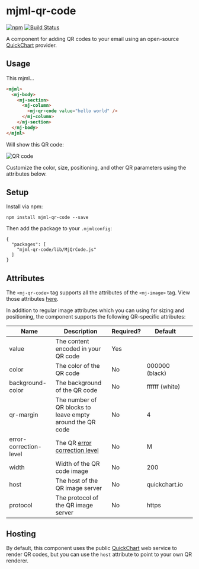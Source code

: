 # mjml-qr-code
[![npm](https://img.shields.io/npm/v/mjml-qr-code)](https://www.npmjs.com/package/mjml-qr-code)
[![Build Status](https://travis-ci.com/typpo/mjml-qr-code.svg?branch=master)](https://travis-ci.com/typpo/mjml-qr-code)

A component for adding QR codes to your email using an open-source [QuickChart](https://quickchart.io) provider.

## Usage

This mjml...

```html
<mjml>
  <mj-body>
    <mj-section>
      <mj-column>
        <mj-qr-code value="hello world" />
      </mj-column>
    </mj-section>
  </mj-body>
</mjml>
```

Will show this QR code:

![QR code](https://quickchart.io/qr?text=hello%20world)

Customize the color, size, positioning, and other QR parameters using the attributes below.

## Setup

Install via npm:

```
npm install mjml-qr-code --save
```

Then add the package to your `.mjmlconfig`:

```
{
  "packages": [
    "mjml-qr-code/lib/MjQrCode.js"
  ]
}
```

## Attributes

The `<mj-qr-code>` tag supports all the attributes of the `<mj-image>` tag.  View those attributes [here](https://mjml.io/documentation/#mjml-image).

In addition to regular image attributes which you can using for sizing and positioning, the component supports the following QR-specific attributes:

| Name                   | Description                                               | Required? | Default        |   |
|------------------------|-----------------------------------------------------------|-----------|----------------|---|
| value                  | The content encoded in your QR code                       | Yes       |                |   |
| color       | The color of the QR code                                  | No        | 000000 (black) |   |
| background-color       | The background of the QR code                             | No        | ffffff (white) |   |
| qr-margin              | The number of QR blocks to leave empty around the QR code | No        | 4              |   |
| error-correction-level | The QR [error correction level](https://en.wikipedia.org/wiki/QR_code#Error_correction)                             | No        | M              |   |
| width                  | Width of the QR code image                                | No        | 200            |   |
| host                   | The host of the QR image server                           | No        | quickchart.io  |   |
| protocol               | The protocol of the QR image server                       | No        | https          |   |

## Hosting

By default, this component uses the public [QuickChart](https://quickchart.io) web service to render QR codes, but you can use the `host` attribute to point to your own QR renderer.
